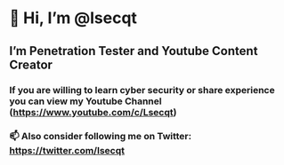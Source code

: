# 👋 Hi, I’m @lsecqt
## I’m Penetration Tester and Youtube Content Creator
### If you are willing to learn cyber security or share experience you can view my Youtube Channel (https://www.youtube.com/c/Lsecqt)
### 📫 Also consider following me on Twitter: https://twitter.com/lsecqt

<!---
lsecqt/lsecqt is a ✨ special ✨ repository because its `README.md` (this file) appears on your GitHub profile.
You can click the Preview link to take a look at your changes.
--->
